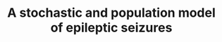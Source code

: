---
title: "A stochastic and population model of epileptic seizures"
collection: talks
type: conference
venue: "Mathematical and Simulation Modeling in Neuroscience, São Paulo, Brazil"
year: 2018
location: "Sao Paulo, SP, Brazil"
website: ""
---